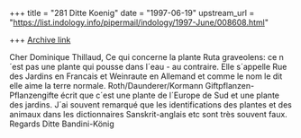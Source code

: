 +++
title = "281 Ditte Koenig"
date = "1997-06-19"
upstream_url = "https://list.indology.info/pipermail/indology/1997-June/008608.html"

+++
[Archive link](https://list.indology.info/pipermail/indology/1997-June/008608.html)

Cher Dominique Thillaud,
Ce qui concerne la plante Ruta graveolens: ce n´est pas une plante qui
pousse dans l´eau - au contraire. Elle s´appelle  Rue des Jardins en
Francais et Weinraute en Allemand et comme le nom le dit elle aime la
terre normale. Roth/Daunderer/Kormann Giftpflanzen-Pflanzengifte écrit
que c´est une plante de l´Europe de Sud et une plante des jardins. J´ai
souvent remarqué que les identifications des plantes et des animaux dans
les dictionnaires Sanskrit-anglais etc sont très souvent faux.
Regards Ditte Bandini-König




